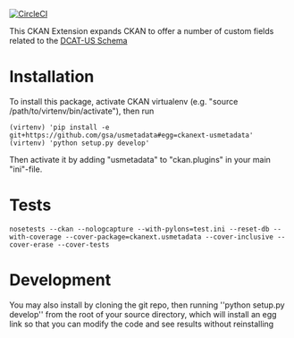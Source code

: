 [![CircleCI](https://circleci.com/gh/GSA/USMetadata.svg?style=svg)](https://circleci.com/gh/GSA/USMetadata)


This CKAN Extension expands CKAN to offer a number of custom fields related to the [DCAT-US Schema](https://resources.data.gov/schemas/dcat-us/v1.1/)

Installation
============

To install this package, activate CKAN virtualenv (e.g. "source /path/to/virtenv/bin/activate"), then run


    (virtenv) 'pip install -e git+https://github.com/gsa/usmetadata#egg=ckanext-usmetadata'
    (virtenv) 'python setup.py develop'
Then activate it by adding "usmetadata" to "ckan.plugins" in your main "ini"-file.

Tests
=====

    nosetests --ckan --nologcapture --with-pylons=test.ini --reset-db --with-coverage --cover-package=ckanext.usmetadata --cover-inclusive --cover-erase --cover-tests

Development
============
You may also install by cloning the git repo, then running ''python setup.py develop'' from the root of your source
directory, which will install an egg link so that you can modify the code and see results without reinstalling
